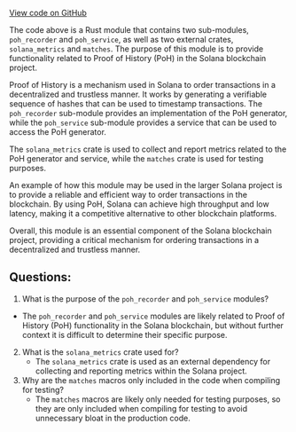 
[View code on GitHub](https://github.com/solana-labs/solana/blob/master/poh/src/lib.rs)

The code above is a Rust module that contains two sub-modules, `poh_recorder` and `poh_service`, as well as two external crates, `solana_metrics` and `matches`. The purpose of this module is to provide functionality related to Proof of History (PoH) in the Solana blockchain project.

Proof of History is a mechanism used in Solana to order transactions in a decentralized and trustless manner. It works by generating a verifiable sequence of hashes that can be used to timestamp transactions. The `poh_recorder` sub-module provides an implementation of the PoH generator, while the `poh_service` sub-module provides a service that can be used to access the PoH generator.

The `solana_metrics` crate is used to collect and report metrics related to the PoH generator and service, while the `matches` crate is used for testing purposes.

An example of how this module may be used in the larger Solana project is to provide a reliable and efficient way to order transactions in the blockchain. By using PoH, Solana can achieve high throughput and low latency, making it a competitive alternative to other blockchain platforms.

Overall, this module is an essential component of the Solana blockchain project, providing a critical mechanism for ordering transactions in a decentralized and trustless manner.
## Questions: 
 1. What is the purpose of the `poh_recorder` and `poh_service` modules?
   - The `poh_recorder` and `poh_service` modules are likely related to Proof of History (PoH) functionality in the Solana blockchain, but without further context it is difficult to determine their specific purpose.
2. What is the `solana_metrics` crate used for?
   - The `solana_metrics` crate is used as an external dependency for collecting and reporting metrics within the Solana project.
3. Why are the `matches` macros only included in the code when compiling for testing?
   - The `matches` macros are likely only needed for testing purposes, so they are only included when compiling for testing to avoid unnecessary bloat in the production code.